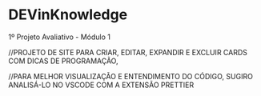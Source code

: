 # DEVinKnowledge
1º Projeto Avaliativo - Módulo 1

//PROJETO DE SITE PARA CRIAR, EDITAR, EXPANDIR E EXCLUIR CARDS COM DICAS DE PROGRAMAÇÃO, 

//PARA MELHOR VISUALIZAÇÃO E ENTENDIMENTO DO CÓDIGO, SUGIRO ANALISÁ-LO NO VSCODE COM A EXTENSÃO PRETTIER
